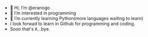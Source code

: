 - 👋 Hi, I’m @eranogo
- 👀 I’m interested in programming 
- 🌱 I’m currently learning Python(more languages waiting to learn)
- I look forwad to learn in Github for programming and coding.
- Sooo that's it...bye.
